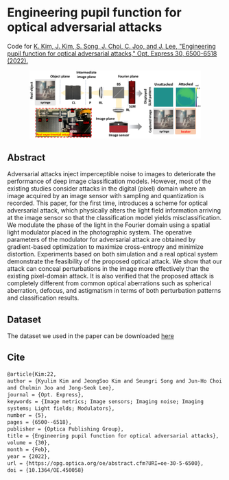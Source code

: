 # Engineering pupil function for optical adversarial attacks
Code for [K. Kim, J. Kim, S. Song, J. Choi, C. Joo, and J. Lee, "Engineering pupil function for optical adversarial attacks," Opt. Express 30, 6500-6518 (2022).](https://opg.optica.org/oe/fulltext.cfm?uri=oe-30-5-6500&id=469439)
<p align='center'>
  <img src='image/overview.png' width='400'/>
</p>

## Abstract
Adversarial attacks inject imperceptible noise to images to deteriorate the performance of deep image classification models. However, most of the existing studies consider attacks in the digital (pixel) domain where an image acquired by an image sensor with sampling and quantization is recorded. This paper, for the first time, introduces a scheme for optical adversarial attack, which physically alters the light field information arriving at the image sensor so that the classification model yields misclassification. We modulate the phase of the light in the Fourier domain using a spatial light modulator placed in the photographic system. The operative
parameters of the modulator for adversarial attack are obtained by gradient-based optimization to maximize cross-entropy and minimize distortion. Experiments based on both simulation and a real optical system demonstrate the feasibility of the proposed optical attack. We show that our attack can conceal perturbations in the image more effectively than the existing pixel-domain attack. It is also verified that the proposed attack is completely different from common optical aberrations such as spherical aberration, defocus, and astigmatism in terms of both perturbation patterns and classification results.

## Dataset
The dataset we used in the paper can be downloaded [here](https://www.kaggle.com/datasets/google-brain/nips-2017-adversarial-learning-development-set)

## Cite

```
@article{Kim:22,
author = {Kyulim Kim and JeongSoo Kim and Seungri Song and Jun-Ho Choi and Chulmin Joo and Jong-Seok Lee},
journal = {Opt. Express},
keywords = {Image metrics; Image sensors; Imaging noise; Imaging systems; Light fields; Modulators},
number = {5},
pages = {6500--6518},
publisher = {Optica Publishing Group},
title = {Engineering pupil function for optical adversarial attacks},
volume = {30},
month = {Feb},
year = {2022},
url = {https://opg.optica.org/oe/abstract.cfm?URI=oe-30-5-6500},
doi = {10.1364/OE.450058}
```
<!-- {"mode":"full","isActive":false} -->
